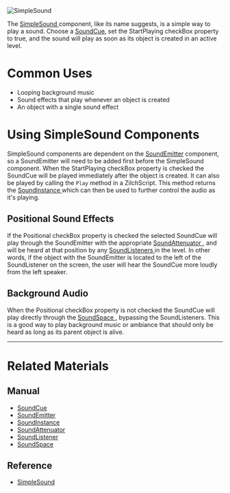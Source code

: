 


![SimpleSound](https://media.githubusercontent.com/media/zeroengineteam/ZeroFiles/master/doc_files/47916.png)


The [ SimpleSound ](https://github.com/zeroengineteam/ZeroDocs/code_reference/class_reference/simplesound.markdown) component, like its name suggests, is a simple way to play a sound. Choose a [SoundCue](https://github.com/zeroengineteam/ZeroDocs/zero_editor_documentation/zeromanual/audio/soundcue.markdown), set the StartPlaying checkBox property to true, and the sound will play as soon as its object is created in an active level. 

 # Common Uses

- Looping background music 
- Sound effects that play whenever an object is created 
- An object with a single sound effect 

 # Using SimpleSound Components

SimpleSound components are dependent on the [SoundEmitter](https://github.com/zeroengineteam/ZeroDocs/zero_editor_documentation/zeromanual/audio/soundemitter.markdown) component, so a SoundEmitter will need to be added first before the SimpleSound component. When the StartPlaying checkBox property is checked the SoundCue will be played immediately after the object is created. It can also be played by calling the `Play` method in a ZilchScript. This method returns the [SoundInstance ](https://github.com/zeroengineteam/ZeroDocs/zero_editor_documentation/zeromanual/audio/soundinstance.markdown) which can then be used to further control the audio as it's playing.

 ## Positional Sound Effects

If the Positional checkBox property is checked the selected SoundCue will play through the SoundEmitter with the appropriate [SoundAttenuator ](https://github.com/zeroengineteam/ZeroDocs/zero_editor_documentation/zeromanual/audio/soundattenuator.markdown), and will be heard at that position by any [SoundListeners ](https://github.com/zeroengineteam/ZeroDocs/zero_editor_documentation/zeromanual/audio/soundlistener.markdown) in the level. In other words, if the object with the SoundEmitter is located to the left of the SoundListener on the screen, the user will hear the SoundCue more loudly from the left speaker. 

 ## Background Audio

When the Positional checkBox property is not checked the SoundCue will play directly through the [SoundSpace ](https://github.com/zeroengineteam/ZeroDocs/zero_editor_documentation/zeromanual/audio/soundspace.markdown), bypassing the SoundListeners. This is a good way to play background music or ambiance that should only be heard as long as its parent object is alive. 

---
 # Related Materials

 ## Manual

- [SoundCue ](https://github.com/zeroengineteam/ZeroDocs/zero_editor_documentation/zeromanual/audio/soundcue.markdown)
- [SoundEmitter ](https://github.com/zeroengineteam/ZeroDocs/zero_editor_documentation/zeromanual/audio/soundemitter.markdown)
- [SoundInstance ](https://github.com/zeroengineteam/ZeroDocs/zero_editor_documentation/zeromanual/audio/soundinstance.markdown)
- [SoundAttenuator ](https://github.com/zeroengineteam/ZeroDocs/zero_editor_documentation/zeromanual/audio/soundattenuator.markdown)
- [SoundListener ](https://github.com/zeroengineteam/ZeroDocs/zero_editor_documentation/zeromanual/audio/soundlistener.markdown)
- [SoundSpace ](https://github.com/zeroengineteam/ZeroDocs/zero_editor_documentation/zeromanual/audio/soundspace.markdown)

 ## Reference

- [ SimpleSound ](https://github.com/zeroengineteam/ZeroDocs/code_reference/class_reference/simplesound.markdown) 

 
